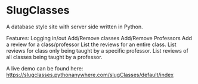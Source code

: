 # SlugClasses
A database style site with server side written in Python.

Features: 
        Logging in/out
        Add/Remove classes
        Add/Remove Professors
        Add a review for a class/professor
        List the reviews for an entire class.
        List reviews for class only being taught by a specific professor.
        List reviews of all classes being taught by a professor.

A live demo can be found here:
https://slugclasses.pythonanywhere.com/slugClasses/default/index
